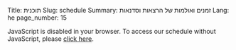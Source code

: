 Title: תוכנית
Slug: schedule
Summary: זמנים ואולמות של הרצאות וסדנאות
Lang: he
page_number: 15

<script type="text/javascript" src="https://cfp.pycon.org.il/pycon-2024/widgets/schedule.js"></script>

<pretalx-schedule event-url="https://cfp.pycon.org.il/pycon-2024/" locale="he" format="list" style="--pretalx-clr-primary: #3aa57c"></pretalx-schedule>
<noscript>
   <div class="pretalx-widget">
        <div class="pretalx-widget-info-message">
            JavaScript is disabled in your browser. To access our schedule without JavaScript,
            please <a target="_blank" href="https://cfp.pycon.org.il/pycon-2024/schedule/">click here</a>.
        </div>
    </div>
</noscript>
